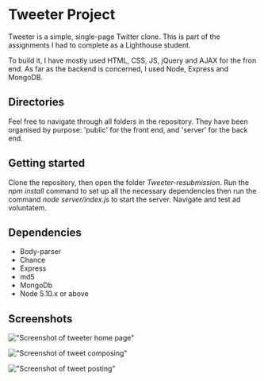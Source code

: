 # Tweeter Project

Tweeter is a simple, single-page Twitter clone. This is part of the assignments I had to complete as a Lighthouse student.

To build it, I have mostly used HTML, CSS, JS, jQuery and AJAX for the fron end. As far as the backend is concerned, I used Node, Express and MongoDB.

## Directories
Feel free to navigate through all folders in the repository. They have been organised by purpose: 'public' for the front end, and 'server' for the back end.

## Getting started 
Clone the repository, then open the folder *Tweeter-resubmission*. Run the *npm install* command to set up all the necessary dependencies then run the command *node server/index.js* to start the server. Navigate and test ad voluntatem.

## Dependencies
- Body-parser
- Chance
- Express
- md5
- MongoDb
- Node 5.10.x or above

## Screenshots

!["Screenshot of tweeter home page"](https://github.com/steveabouem/Tweeter-resubmission/blob/master/docs/Home%20Page.png)

!["Screenshot of tweet composing"](https://github.com/steveabouem/Tweeter-resubmission/blob/master/docs/composing.png)

!["Screenshot of tweet posting"](https://github.com/steveabouem/Tweeter-resubmission/blob/master/docs/Tweet%20composed.png)